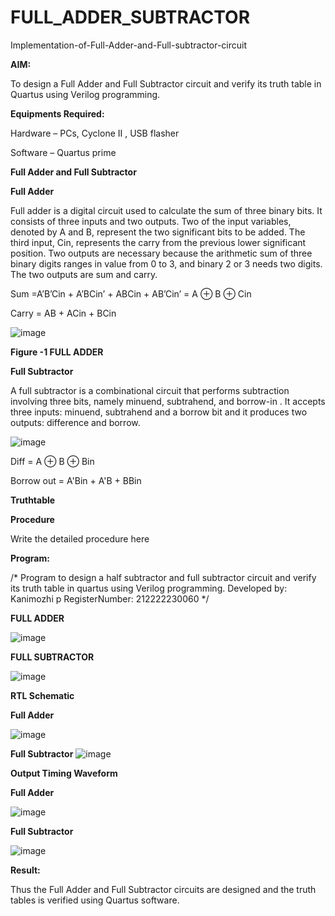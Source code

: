# FULL_ADDER_SUBTRACTOR

Implementation-of-Full-Adder-and-Full-subtractor-circuit

**AIM:**

To design a Full Adder and Full Subtractor circuit and verify its truth table in Quartus using Verilog programming.

**Equipments Required:**

Hardware – PCs, Cyclone II , USB flasher

Software – Quartus prime

**Full Adder and Full Subtractor**

**Full Adder**

Full adder is a digital circuit used to calculate the sum of three binary bits. It consists of three inputs and two outputs. Two of the input variables, denoted by A and B, represent the two significant bits to be added. The third input, Cin, represents the carry from the previous lower significant position. Two outputs are necessary because the arithmetic sum of three binary digits ranges in value from 0 to 3, and binary 2 or 3 needs two digits. The two outputs are sum and carry.

Sum =A’B’Cin + A’BCin’ + ABCin + AB’Cin’ = A ⊕ B ⊕ Cin 

Carry = AB + ACin + BCin

![image](https://github.com/naavaneetha/FULL_ADDER_SUBTRACTOR/assets/154305477/0f30ba51-5ffb-4198-845f-18e054f675e7)

**Figure -1 FULL ADDER**

**Full Subtractor**

A full subtractor is a combinational circuit that performs subtraction involving three bits, namely minuend, subtrahend, and borrow-in . It accepts three inputs: minuend, subtrahend and a borrow bit and it produces two outputs: difference and borrow.

![image](https://github.com/naavaneetha/FULL_ADDER_SUBTRACTOR/assets/154305477/02b24f51-ab51-4304-9ad6-7b81ffc1ead5)

Diff = A ⊕ B ⊕ Bin 

Borrow out = A'Bin + A'B + BBin

**Truthtable**

**Procedure**

Write the detailed procedure here

**Program:**

/* Program to design a half subtractor and full subtractor circuit and verify its truth table in quartus using Verilog programming.
Developed by: Kanimozhi p
RegisterNumber: 212222230060
*/

**FULL ADDER**


![image](https://github.com/kanimozhipannerselvam/FULL_ADDER_SUBTRACTOR/assets/119476060/08e8d52c-1938-419f-aa5c-eb2002c64dd2)

**FULL SUBTRACTOR**

![image](https://github.com/kanimozhipannerselvam/FULL_ADDER_SUBTRACTOR/assets/119476060/f6505f41-8950-4b0d-b24d-b94e3ab8cf8c)



**RTL Schematic**

**Full Adder** 

![image](https://github.com/kanimozhipannerselvam/FULL_ADDER_SUBTRACTOR/assets/119476060/e182060d-c15d-45a1-afa7-53429fbdd005) 

**Full Subtractor**
![image](https://github.com/kanimozhipannerselvam/FULL_ADDER_SUBTRACTOR/assets/119476060/b065a65d-d558-42c4-83e2-e397eeaf6cdb)

**Output Timing Waveform**

**Full Adder**

![image](https://github.com/kanimozhipannerselvam/FULL_ADDER_SUBTRACTOR/assets/119476060/e91d3d0a-544b-4595-860f-d95eb6bb8ea6)

**Full Subtractor**

![image](https://github.com/kanimozhipannerselvam/FULL_ADDER_SUBTRACTOR/assets/119476060/055fd86e-9a05-420a-804a-01effcdffd0e)



**Result:**

Thus the Full Adder and Full Subtractor circuits are designed and the truth tables is verified using Quartus software.



